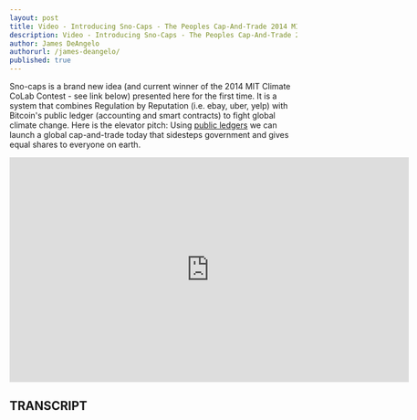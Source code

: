 ```yaml
---
layout: post
title: Video - Introducing Sno-Caps - The Peoples Cap-And-Trade 2014 MIT Award Winner
description: Video - Introducing Sno-Caps - The Peoples Cap-And-Trade 2014 MIT Award Winner
author: James DeAngelo
authorurl: /james-deangelo/
published: true
---
```


<p>Sno-caps is a brand new idea (and current winner of the 2014 MIT Climate CoLab Contest - see link below) presented here for the first time. It is a system that combines Regulation by Reputation (i.e. ebay, uber, yelp) with Bitcoin's public ledger (accounting and smart contracts) to fight global climate change. Here is the elevator pitch: Using <a href="/bitcoin-ledger-wallet-review/">public ledgers</a> we can launch a global cap-and-trade today that sidesteps government and gives equal shares to everyone on earth.</p>

<center><iframe width="700" height="394" src="https://www.youtube.com/embed/fCtf9eumuhU?list=PLzctEq7iZD-7-DgJM604zsndMapn9ff6q" frameborder="0" allowfullscreen></iframe></center>

<h2>TRANSCRIPT</h2>
